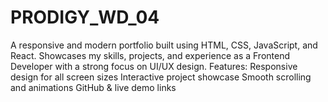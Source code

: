 # PRODIGY_WD_04
A responsive and modern portfolio built using HTML, CSS, JavaScript, and React. Showcases my skills, projects, and experience as a Frontend Developer with a strong focus on UI/UX design.  Features:  Responsive design for all screen sizes  Interactive project showcase  Smooth scrolling and animations  GitHub &amp; live demo links  

